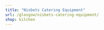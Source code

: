 ```yaml
---
title: "Nisbets Catering Equipment"
url: /glasgow/nisbets-catering-equipment/
shop: kitchen
---
```

